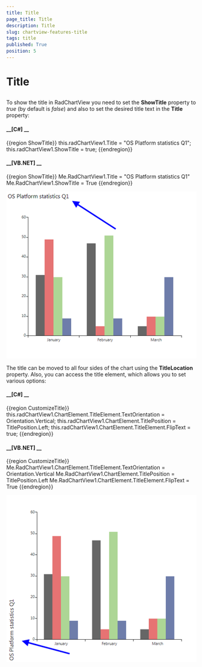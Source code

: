 ```yaml
---
title: Title
page_title: Title
description: Title
slug: chartview-features-title
tags: title
published: True
position: 5
---
```


# Title



## 

To show the title in RadChartView you need to set the __ShowTitle__ property to *true* 
        		(by default is *false*) and also to set the desired title text in the __Title__ property:
        

#### __[C#] __

{{region ShowTitle}}
	            this.radChartView1.Title = "OS Platform statistics Q1";
	            this.radChartView1.ShowTitle = true;
	{{endregion}}



#### __[VB.NET] __

{{region ShowTitle}}
	        Me.RadChartView1.Title = "OS Platform statistics Q1"
	        Me.RadChartView1.ShowTitle = True
	{{endregion}}

![chartview-features-title 001](images/chartview-features-title001.png)

The title can be moved to all four sides of the chart using the __TitleLocation__ property. Also, you can access the title 
          element, which allows you to set various options:
        

#### __[C#] __

{{region CustomizeTitle}}
	            this.radChartView1.ChartElement.TitleElement.TextOrientation = Orientation.Vertical;
	            this.radChartView1.ChartElement.TitlePosition = TitlePosition.Left;
	            this.radChartView1.ChartElement.TitleElement.FlipText = true;
	{{endregion}}



#### __[VB.NET] __

{{region CustomizeTitle}}
	        Me.RadChartView1.ChartElement.TitleElement.TextOrientation = Orientation.Vertical
	        Me.RadChartView1.ChartElement.TitlePosition = TitlePosition.Left
	        Me.RadChartView1.ChartElement.TitleElement.FlipText = True
	{{endregion}}

![chartview-features-title 002](images/chartview-features-title002.png)
